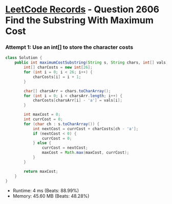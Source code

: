 # [LeetCode Records](../../README.md) - Question 2606 Find the Substring With Maximum Cost

### Attempt 1: Use an int[] to store the character costs
```java
class Solution {
    public int maximumCostSubstring(String s, String chars, int[] vals) {
        int[] charCosts = new int[26];
        for (int i = 0; i < 26; i++) {
            charCosts[i] = i + 1;
        }

        char[] charsArr = chars.toCharArray();
        for (int i = 0; i < charsArr.length; i++) {
            charCosts[charsArr[i] - 'a'] = vals[i];
        }

        int maxCost = 0;
        int currCost = 0;
        for (char ch : s.toCharArray()) {
            int nextCost = currCost + charCosts[ch - 'a'];
            if (nextCost < 0) {
                currCost = 0;
            } else {
                currCost = nextCost;
                maxCost = Math.max(maxCost, currCost);
            }
        }

        return maxCost;
    }
}
```
- Runtime: 4 ms (Beats: 88.99%)
- Memory: 45.60 MB (Beats: 48.28%)

<br>
